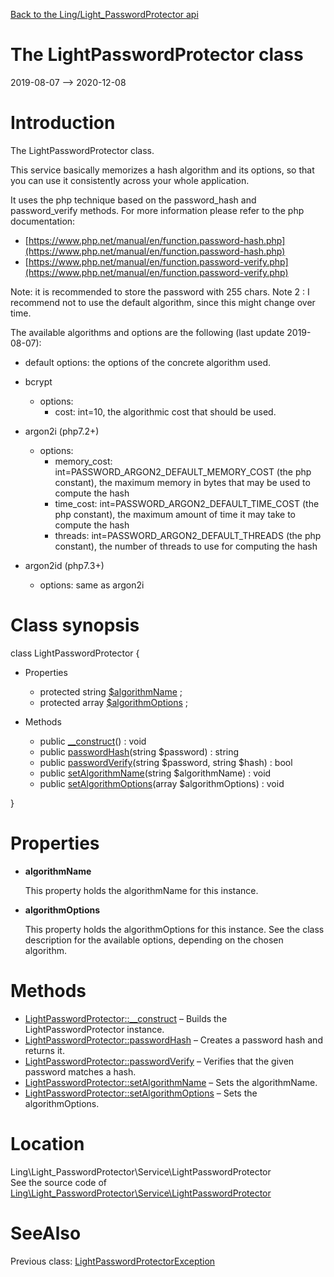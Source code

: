 [Back to the Ling/Light_PasswordProtector api](https://github.com/lingtalfi/Light_PasswordProtector/blob/master/doc/api/Ling/Light_PasswordProtector.md)



The LightPasswordProtector class
================
2019-08-07 --> 2020-12-08






Introduction
============

The LightPasswordProtector class.


This service basically memorizes a hash algorithm and its options, so that you can use it consistently across your whole application.

It uses the php technique based on the password_hash and password_verify methods.
For more information please refer to the php documentation:

- [https://www.php.net/manual/en/function.password-hash.php](https://www.php.net/manual/en/function.password-hash.php)
- [https://www.php.net/manual/en/function.password-verify.php](https://www.php.net/manual/en/function.password-verify.php)


Note: it is recommended to store the password with 255 chars.
Note 2 : I recommend not to use the default algorithm, since this might change over time.




The available algorithms and options are the following (last update 2019-08-07):


- default
     options: the options of the concrete algorithm used.

- bcrypt
     - options:
         - cost: int=10, the algorithmic cost that should be used.

- argon2i (php7.2+)
     - options:
         - memory_cost: int=PASSWORD_ARGON2_DEFAULT_MEMORY_COST (the php constant), the maximum memory in bytes that may be used to compute the hash
         - time_cost: int=PASSWORD_ARGON2_DEFAULT_TIME_COST (the php constant), the maximum amount of time it may take to compute the hash
         - threads: int=PASSWORD_ARGON2_DEFAULT_THREADS (the php constant), the number of threads to use for computing the hash



- argon2id (php7.3+)
     - options: same as argon2i



Class synopsis
==============


class <span class="pl-k">LightPasswordProtector</span>  {

- Properties
    - protected string [$algorithmName](#property-algorithmName) ;
    - protected array [$algorithmOptions](#property-algorithmOptions) ;

- Methods
    - public [__construct](https://github.com/lingtalfi/Light_PasswordProtector/blob/master/doc/api/Ling/Light_PasswordProtector/Service/LightPasswordProtector/__construct.md)() : void
    - public [passwordHash](https://github.com/lingtalfi/Light_PasswordProtector/blob/master/doc/api/Ling/Light_PasswordProtector/Service/LightPasswordProtector/passwordHash.md)(string $password) : string
    - public [passwordVerify](https://github.com/lingtalfi/Light_PasswordProtector/blob/master/doc/api/Ling/Light_PasswordProtector/Service/LightPasswordProtector/passwordVerify.md)(string $password, string $hash) : bool
    - public [setAlgorithmName](https://github.com/lingtalfi/Light_PasswordProtector/blob/master/doc/api/Ling/Light_PasswordProtector/Service/LightPasswordProtector/setAlgorithmName.md)(string $algorithmName) : void
    - public [setAlgorithmOptions](https://github.com/lingtalfi/Light_PasswordProtector/blob/master/doc/api/Ling/Light_PasswordProtector/Service/LightPasswordProtector/setAlgorithmOptions.md)(array $algorithmOptions) : void

}




Properties
=============

- <span id="property-algorithmName"><b>algorithmName</b></span>

    This property holds the algorithmName for this instance.
    
    

- <span id="property-algorithmOptions"><b>algorithmOptions</b></span>

    This property holds the algorithmOptions for this instance.
    See the class description for the available options, depending on the chosen algorithm.
    
    



Methods
==============

- [LightPasswordProtector::__construct](https://github.com/lingtalfi/Light_PasswordProtector/blob/master/doc/api/Ling/Light_PasswordProtector/Service/LightPasswordProtector/__construct.md) &ndash; Builds the LightPasswordProtector instance.
- [LightPasswordProtector::passwordHash](https://github.com/lingtalfi/Light_PasswordProtector/blob/master/doc/api/Ling/Light_PasswordProtector/Service/LightPasswordProtector/passwordHash.md) &ndash; Creates a password hash and returns it.
- [LightPasswordProtector::passwordVerify](https://github.com/lingtalfi/Light_PasswordProtector/blob/master/doc/api/Ling/Light_PasswordProtector/Service/LightPasswordProtector/passwordVerify.md) &ndash; Verifies that the given password matches a hash.
- [LightPasswordProtector::setAlgorithmName](https://github.com/lingtalfi/Light_PasswordProtector/blob/master/doc/api/Ling/Light_PasswordProtector/Service/LightPasswordProtector/setAlgorithmName.md) &ndash; Sets the algorithmName.
- [LightPasswordProtector::setAlgorithmOptions](https://github.com/lingtalfi/Light_PasswordProtector/blob/master/doc/api/Ling/Light_PasswordProtector/Service/LightPasswordProtector/setAlgorithmOptions.md) &ndash; Sets the algorithmOptions.





Location
=============
Ling\Light_PasswordProtector\Service\LightPasswordProtector<br>
See the source code of [Ling\Light_PasswordProtector\Service\LightPasswordProtector](https://github.com/lingtalfi/Light_PasswordProtector/blob/master/Service/LightPasswordProtector.php)



SeeAlso
==============
Previous class: [LightPasswordProtectorException](https://github.com/lingtalfi/Light_PasswordProtector/blob/master/doc/api/Ling/Light_PasswordProtector/Exception/LightPasswordProtectorException.md)<br>
